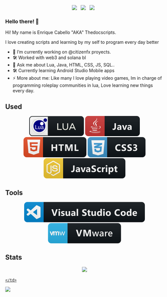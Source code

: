 <p align='center'>
<a href="https://www.twitch.tv/thedocscripts"><img height="64" src="https://cdn3.iconfinder.com/data/icons/popular-services-brands-vol-2/512/twitch-512.png"></a>&nbsp;&nbsp;   
<a href="https://twitter.com/Thedocscripts"><img height="64" src="https://cdn4.iconfinder.com/data/icons/social-media-icons-the-circle-set/48/twitter_circle-512.png"></a>&nbsp;&nbsp;
<a href="https://www.instagram.com/enriquop/"><img height="64" src="https://cdn4.iconfinder.com/data/icons/social-messaging-ui-color-shapes-2-free/128/social-instagram-new-circle-256.png"></a>&nbsp;&nbsp;
</p>  

### Hello there! 👋

Hi! My name is Enrique Cabello "AKA" Thedocscripts.

I love creating scripts and learning by my self to program every day better

- 🔭 I’m currently working on @citizenfx proyects.
- 🛠 Worked with web3 and solana bl
- 💬 Ask me about Lua, Java, HTML, CSS, JS, SQL..
- 🛠 Currently learning Android Studio Mobile apps
- ⚡ More about me: Like many I love playing video games, Im in charge of programming roleplay communities in lua, Love learning new things every day. 

## Used

   <p align="center">
      <img src="https://github.com/thedocscripts/thedocscripts/blob/main/lua.svg" />
      <img src="https://github.com/MikeCodesDotNET/ColoredBadges/blob/master/svg/dev/languages/java.svg" />
      <img src="https://github.com/MikeCodesDotNET/ColoredBadges/blob/master/svg/dev/languages/html.svg" />
      <img src="https://github.com/MikeCodesDotNET/ColoredBadges/blob/master/svg/dev/languages/css3.svg" />
      <img src="https://github.com/MikeCodesDotNET/ColoredBadges/blob/master/svg/dev/languages/js.svg" />
   </p>  
   
## Tools

   <p align="center">
      <img src="https://github.com/MikeCodesDotNET/ColoredBadges/blob/master/svg/dev/tools/visualstudio_code.svg" />
      <img src="https://github.com/MikeCodesDotNET/ColoredBadges/blob/master/svg/dev/tools/vmware.svg" />
   </p>
   
   
## Stats   

 <p align="center">
  <tr>
    <td align="center" style="padding=0;width=50%;">
      <a href="https://github.com/thedocscripts">
      <img src="https://github-readme-stats.vercel.app/api/?username=thedocscripts&theme=dark&show_icons=true"/>
         
    </td>
  </tr>
   <tr>
      <img src="https://github-readme-stats.vercel.app/api/top-langs/?username=thedocscripts&theme=darcula"/>
   </tr>
  
</p>

   
